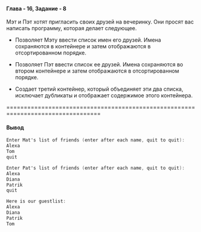 #### Глава - 16, Задание - 8 ####

Мэт и Пэт хотят пригласить своих друзей на вечеринку. Они просят вас
написать программу, которая делает следующее.

* Позволяет Мэту ввести список имен его друзей. Имена сохраняются в
контейнере и затем отображаются в отсортированном порядке.

* Позволяет Пэт ввести список ее друзей. Имена сохраняются во втором
контейнере и затем отображаются в отсортированном порядке.

* Создает третий контейнер, который объединяет эти два списка, исключает
дубликаты и отображает содержимое этого контейнера.

=================================================================================
#### Вывод ####
```objectivec
Enter Mat's list of friends (enter after each name, quit to quit):
Alexa
Tom
quit

Enter Pat's list of friends (enter after each name, quit to quit):
Alexa
Diana
Patrik
quit

Here is our guestlist:
Alexa
Diana
Patrik
Tom
```